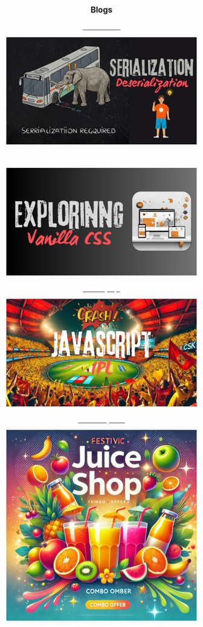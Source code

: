 <center>

## Blogs

</center>

<div align="center">
<a href="https://seraialization.hashnode.dev/understanding-serialization" target="_blank">
<h3 style= "color:white">Serialization</h3>
<img src = "./Assets/four.png" width =800>
</a>
<a target="_blank">
<h3 style= "color:white" href="https://vanilla-css-intro.hashnode.dev/exploring-vanilla-css">Exploring Vanilla Css</h3>
<img src = "./Assets/tree.png"  width =800>
</a>
<a target="_blank" href="https://javascript-ipl-trophy.hashnode.dev/impact-of-javascript-on-ipl">
<h3 style= "color:white">Javscript Ipl</h3>
<img src = "./Assets/two.png"  width =800>
</a>
<a target="_blank" href="https://juicepoint-prd.hashnode.dev/juice-shop-prd">
<h3 style= "color:white">Juice shop PRD</h3>
<img src = "./Assets/one.webp"  width =800>
</a>
</div>




</p>
